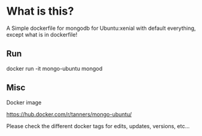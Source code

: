 # What is this?

 A Simple dockerfile for mongodb for Ubuntu:xenial with default everything, except what is in dockerfile!

## Run ##

docker run -it mongo-ubuntu mongod

## Misc ##

Docker image

https://hub.docker.com/r/tanners/mongo-ubuntu/

Please check the different docker tags for edits, updates, versions, etc...


